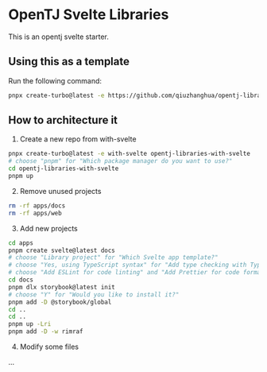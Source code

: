 # OpenTJ Svelte Libraries

This is an opentj svelte starter.

## Using this as a template

Run the following command:

```sh
pnpx create-turbo@latest -e https://github.com/qiuzhanghua/opentj-libraries-with-svelte
```

## How to architecture it

1. Create a new repo from with-svelte

```bash
pnpx create-turbo@latest -e with-svelte opentj-libraries-with-svelte
# choose "pnpm" for "Which package manager do you want to use?"
cd opentj-libraries-with-svelte
pnpm up
```

2. Remove unused projects

```bash
rm -rf apps/docs
rm -rf apps/web
```

3. Add new projects

```bash
cd apps
pnpm create svelte@latest docs
# choose "Library project" for "Which Svelte app template?"
# choose "Yes, using TypeScript syntax" for "Add type checking with TypeScript?"
# choose "Add ESLint for code linting" and "Add Prettier for code formatting" for "Select additional options"
cd docs
pnpm dlx storybook@latest init
# choose "Y" for "Would you like to install it?"
pnpm add -D @storybook/global
cd ..
cd ..
pnpm up -Lri
pnpm add -D -w rimraf
```

4. Modify some files

...
